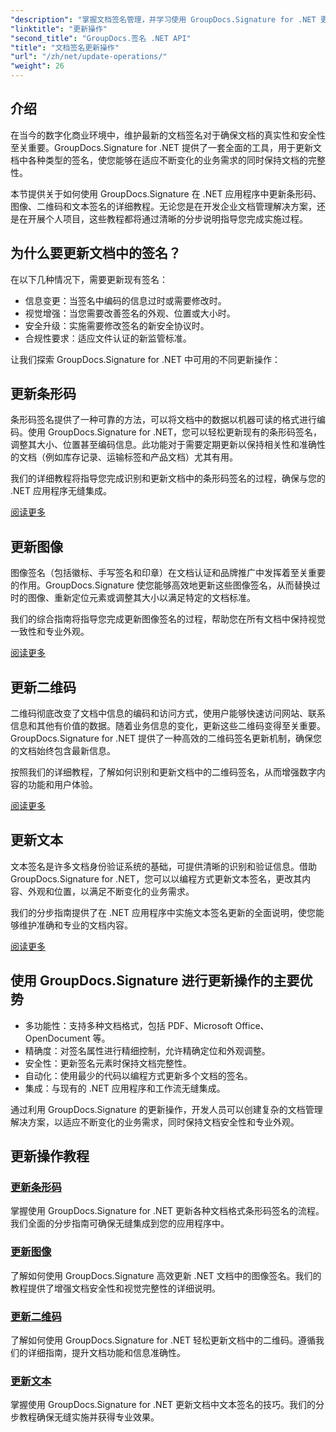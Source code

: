 ```yaml
---
"description": "掌握文档签名管理，并学习使用 GroupDocs.Signature for .NET 更新条形码、图像、二维码和文本签名的全面教程。轻松增强安全性和文档完整性。"
"linktitle": "更新操作"
"second_title": "GroupDocs.签名 .NET API"
"title": "文档签名更新操作"
"url": "/zh/net/update-operations/"
"weight": 26
---
```


## 介绍

在当今的数字化商业环境中，维护最新的文档签名对于确保文档的真实性和安全性至关重要。GroupDocs.Signature for .NET 提供了一套全面的工具，用于更新文档中各种类型的签名，使您能够在适应不断变化的业务需求的同时保持文档的完整性。

本节提供关于如何使用 GroupDocs.Signature 在 .NET 应用程序中更新条形码、图像、二维码和文本签名的详细教程。无论您是在开发企业文档管理解决方案，还是在开展个人项目，这些教程都将通过清晰的分步说明指导您完成实施过程。

## 为什么要更新文档中的签名？

在以下几种情况下，需要更新现有签名：

- 信息变更：当签名中编码的信息过时或需要修改时。
- 视觉增强：当您需要改善签名的外观、位置或大小时。
- 安全升级：实施需要修改签名的新安全协议时。
- 合规性要求：适应文件认证的新监管标准。

让我们探索 GroupDocs.Signature for .NET 中可用的不同更新操作：

## 更新条形码
条形码签名提供了一种可靠的方法，可以将文档中的数据以机器可读的格式进行编码。使用 GroupDocs.Signature for .NET，您可以轻松更新现有的条形码签名，调整其大小、位置甚至编码信息。此功能对于需要定期更新以保持相关性和准确性的文档（例如库存记录、运输标签和产品文档）尤其有用。

我们的详细教程将指导您完成识别和更新文档中的条形码签名的过程，确保与您的 .NET 应用程序无缝集成。

[阅读更多](./update-barcode/)

## 更新图像
图像签名（包括徽标、手写签名和印章）在文档认证和品牌推广中发挥着至关重要的作用。GroupDocs.Signature 使您能够高效地更新这些图像签名，从而替换过时的图像、重新定位元素或调整其大小以满足特定的文档标准。

我们的综合指南将指导您完成更新图像签名的过程，帮助您在所有文档中保持视觉一致性和专业外观。

[阅读更多](./update-image/)

## 更新二维码
二维码彻底改变了文档中信息的编码和访问方式，使用户能够快速访问网站、联系信息和其他有价值的数据。随着业务信息的变化，更新这些二维码变得至关重要。GroupDocs.Signature for .NET 提供了一种高效的二维码签名更新机制，确保您的文档始终包含最新信息。

按照我们的详细教程，了解如何识别和更新文档中的二维码签名，从而增强数字内容的功能和用户体验。

[阅读更多](./update-qr-code/)

## 更新文本
文本签名是许多文档身份验证系统的基础，可提供清晰的识别和验证信息。借助 GroupDocs.Signature for .NET，您可以以编程方式更新文本签名，更改其内容、外观和位置，以满足不断变化的业务需求。

我们的分步指南提供了在 .NET 应用程序中实施文本签名更新的全面说明，使您能够维护准确和专业的文档内容。

[阅读更多](./update-text/)

## 使用 GroupDocs.Signature 进行更新操作的主要优势

- 多功能性：支持多种文档格式，包括 PDF、Microsoft Office、OpenDocument 等。
- 精确度：对签名属性进行精细控制，允许精确定位和外观调整。
- 安全性：更新签名元素时保持文档完整性。
- 自动化：使用最少的代码以编程方式更新多个文档的签名。
- 集成：与现有的 .NET 应用程序和工作流无缝集成。

通过利用 GroupDocs.Signature 的更新操作，开发人员可以创建复杂的文档管理解决方案，以适应不断变化的业务需求，同时保持文档安全性和专业外观。

## 更新操作教程
### [更新条形码](./update-barcode/)
掌握使用 GroupDocs.Signature for .NET 更新各种文档格式条形码签名的流程。我们全面的分步指南可确保无缝集成到您的应用程序中。

### [更新图像](./update-image/)
了解如何使用 GroupDocs.Signature 高效更新 .NET 文档中的图像签名。我们的教程提供了增强文档安全性和视觉完整性的详细说明。

### [更新二维码](./update-qr-code/)
了解如何使用 GroupDocs.Signature for .NET 轻松更新文档中的二维码。遵循我们的详细指南，提升文档功能和信息准确性。

### [更新文本](./update-text/)
掌握使用 GroupDocs.Signature for .NET 更新文档中文本签名的技巧。我们的分步教程确保无缝实施并获得专业效果。